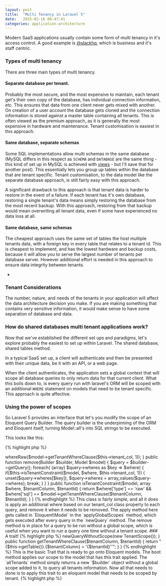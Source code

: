 ```yaml
---
layout: post
title:  "Multi Tenancy in Laravel 5"
date:   2015-02-16 00:47:41
categories: application-architecture
---
```


Modern SaaS applications usually contain some form of multi tenancy in it's access control. A good example is [@slackhq][slack], which is business and it's staff centric.

[slack]: https://twitter.com/slackhq

### Types of multi tenancy

There are three main types of multi tenancy.

#### Separate database per tenant.

Probably the most secure, and the most expensive to maintain, each tenant get's their own copy of the database, has individual connection information, etc. This ensures that data from one client never gets mixed with another. On creation of a user account the database gets cloned and the connection information is stored against a master table containing all tenants. This is often viewed as the premium approach, as it is generally the most expensive in hardware and maintenance. Tenant customisation is easiest in this approach.

#### Same database, separate schemas

Some SQL implementations allow multi schemas in the same database (MySQL differs in this respect as `SCHEMA` and `DATABASE` are the same thing - this kind of set up in MySQL is achieved with [views][mysql-views] - but I'll save that for another post). This essentially lets you group up tables within the database that are tenant specific. Tenant customisation, to the data model like the separate database approach, is still fairly easy with this approach.

[mysql-views]: http://dev.mysql.com/doc/refman/5.6/en/create-view.html

A significant drawback to this approach is that tenant data is harder to restore in the event of a failure. If each tenant has it's own database, restoring a single tenant's data means simply restoring the database from the most recent backup. With this approach, restoring from that backup would mean overwriting all tenant data, even if some have experienced no data loss at all.

#### Same database, same schemas

The cheapest approach uses the same set of tables the host multiple tenants data, with a foreign key in every table that relates to a tenant id. This is cheapest to implement, and has the lowest hardware and backup costs, because it will allow you to serve the largest number of tenants per database server. However additional effort is needed in this approach to ensure data integrity between tenants.

-

### Tenant Considerations

The number, nature, and needs of the tenants in your application will affect the data architecture decision you make. If you are making something that contains very sensitive information, it would make sense to have some separation of database and data.



### How do shared databases multi tenant applications work?

Now that we've established the different set ups and paradigms, let's explore probably the easiest to set up within Laravel. The shared database, shared tables method.

In a typical SaaS set up, a client will authenticate and then be presented with their unique data, be it with an API, or a web page.

When the client authenticates, the application sets a global context that will scope all database queries to only return data for that current client. What this boils down to, is every query run with laravel's ORM will be scoped with an additional `WHERE` statement on models that need to be tenant specific. This approach is quite affective.

### Using the power of scopes

So Laravel 5 provides an interface that let's you modify the scope of an Eloquent Query Builder. The query builder is the underpinning of the ORM and Eloquent itself, turning Model::all's into SQL strings to be executed.

 This looks like this:

{% highlight php %}
<?php namespace Illuminate\Database\Eloquent;

interface ScopeInterface {

	/**
	 * Apply the scope to a given Eloquent query builder.
	 *
	 * @param  \Illuminate\Database\Eloquent\Builder  $builder
	 * @param  \Illuminate\Database\Eloquent\Model  $model
	 * @return void
	 */
	public function apply(Builder $builder, Model $model);

	/**
	 * Remove the scope from the given Eloquent query builder.
	 *
	 * @param  \Illuminate\Database\Eloquent\Builder  $builder
	 * @param  \Illuminate\Database\Eloquent\Model  $model
	 *
	 * @return void
	 */
	public function remove(Builder $builder, Model $model);

}
{% endhighlight %}

Implementing this on a custom scoping class, it is quite easy to create a custom scoping that executes on every request for an eloquent model, combined with a trait for models that are required to be scoped at every step. Finally, let's stick an override in that let's us query without the scope being enabled.

Let's start with the Scoping Class, which we will call `TenantScope`. To keep this as succinct as possible, we will assume one tenantID is required, but this is trivial to implement for multiple tenants per query.

{% highlight php %}
<?php namespace Acme/Scoping;

use Illuminate\Database\Eloquent\Model;
use Illuminate\Database\Eloquent\Builder;
use Illuminate\Database\Eloquent\ScopeInterface;

class TenantScope implements ScopeInterface {

	private $model;

	protected $tenant_col = 'tenant_id';

	public function apply(Builder $builder, Model $model)
	{
		$builder->whereRaw($model->getTenantWhereClause($this->tenant_col, 1));
	}

	public function remove(Builder $builder, Model $model)
	{
		$query = $builder->getQuery();
		foreach( (array) $query->wheres as $key => $where) {
			if($this->isTenantConstraint($model, $where, $this->tenant_col, 1)) {
				unset($query->wheres[$key]);

				$query->wheres = array_values($query->wheres);
				break;
			}
		}
	}

	public function isTenantConstraint($model, array $where, $tenantColumn, $tenantId)
	{
		return $where['type'] == 'raw' && $where['sql'] == $model->getTenantWhereClause($tenantColumn, $tenantId);
	}

}
{% endhighlight %}

This class is fairly simple, and all it does is apply an additional where based on our tenant_col class property to each query, and remove it when it needs to be removed. The apply method here gets called in `Eloquent\Model` in the `applyGlobalScopes` method, which gets executed after every query in the `newQuery` method.

The remove method is in place for a query to be run without a global scope, which is useful when you want to run a query one time without a tenant scope.

### A trait!

{% highlight php %}
<?php namespace Acme/Scoping/Traits;

use App;
use Illuminate\Database\Eloquent\ModelNotFoundException;
use Illuminate\Database\Eloquent\Model;
use Acme\Scoping\TenantScope;

trait TenantScopedModelTrait
{
	 public static function bootTenantScopedModelTrait()
     {
        $tenantScope = App::make('Acme\Scoping\TenantScope');

        // Add Global scope that will handle all operations except create()
        static::addGlobalScope($tenantScope);
    }

    public static function allTenants()
    {
        return with(new static())->newQueryWithoutScope(new TenantScope());
    }

    public function getTenantWhereClause($tenantColumn, $tenantId)
    {
        return "{$this->getTable()}.{$tenantColumn} = '{$tenantId}''";
    }

}

{% endhighlight %}

This is the basic Trait that is ready to go onto Eloquent models. The boot method applies our scope to the model that has this trait applied. The `allTenants` method simply returns a new `$builder` object without a global scope added to it, to query all tenants information.

Now all that needs to done is to apply this trait to an eloquent model that needs to be scoped by tenant.

{% highlight php %}
<?php namespace App;

use Illuminate\Database\Eloquent\Model;

class TenantData extends Model {

	use TenantScopedModelTrait;

	protected $table = 'tenant_data';

}
{% endhighlight %}

### Wrapping it up

This is a fairly basic implementation. Moving forward it might be smart to cater for more than one tenant column identifier, and add some exceptions in to make it clear when a model is missing, whether it's due to our global scoping, or just because the model doesn't exist. This could probably be done on the trait.

Next steps would be to set up something like nginx wildcard for subdomains of your application, and use the subdomain as a query scope.







